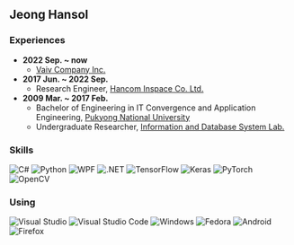 ## Jeong Hansol

### Experiences

- **2022 Sep. ~ now**
    - [Vaiv Company Inc.](https://www.vaivcompany.kr/)
- **2017 Jun. ~ 2022 Sep.**
    - Research Engineer, [Hancom Inspace Co. Ltd.](https://www.inspace.co.kr/)
- **2009 Mar. ~ 2017 Feb.**
    - Bachelor of Engineering in IT Convergence and Application Engineering, [Pukyong National University](https://www.pknu.ac.kr/main)
    - Undergraduate Researcher, [Information and Database System Lab.](https://db.pknu.ac.kr/rhymix/)

### Skills

![C#](https://img.shields.io/badge/C%23-239120?style=flat-square&logo=C%20Sharp&logoColor=white "C#")
![Python](https://img.shields.io/badge/Python-3776AB?style=flat-square&logo=Python&logoColor=white "Python")
![WPF](https://img.shields.io/badge/WPF-044A88?style=flat-square "WPF")
![.NET](https://img.shields.io/badge/.NET-512BD4?style=flat-square&logo=.NET&logoColor=white ".NET")
![TensorFlow](https://img.shields.io/badge/TensorFlow-FF6F00?style=flat-square&logo=TensorFlow&logoColor=white "TensorFlow")
![Keras](https://img.shields.io/badge/Keras-D00000?style=flat-square&logo=Keras&logoColor=white "Keras")
![PyTorch](https://img.shields.io/badge/PyTorch-EE4C2C?style=flat-square&logo=PyTorch&logoColor=white "PyTorch")
![OpenCV](https://img.shields.io/badge/OpenCV-5C3EE8?style=flat-square&logo=OpenCV&logoColor=white "OpenCV")

### Using

![Visual Studio](https://img.shields.io/badge/Visual%20Studio-5C2D91?style=flat-square&logo=Visual%20Studio&logoColor=white "Visual Studio")
![Visual Studio Code](https://img.shields.io/badge/Visual%20Studio%20Code-007ACC?style=flat-square&logo=Visual%20Studio%20Code&logoColor=white "Visual Studio Code")
![Windows](https://img.shields.io/badge/Windows-0078D6?style=flat-square&logo=Windows&logoColor=white "Windows")
![Fedora](https://img.shields.io/badge/Fedora-51A2DA?style=flat-square&logo=Fedora&logoColor=white "Fedora")
![Android](https://img.shields.io/badge/Android-3DDC84?style=flat-square&logo=Android&logoColor=white "Android")
![Firefox](https://img.shields.io/badge/Firefox-FF7139?style=flat-square&logo=Firefox%20Browser&logoColor=white "Firefox")
